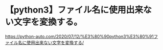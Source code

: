 # 【python3】ファイル名に使用出来ない文字を変換する。
https://python-auto.com/2020/07/12/%E3%80%90python3%E3%80%91ファイル名に使用出来ない文字を変換する/
